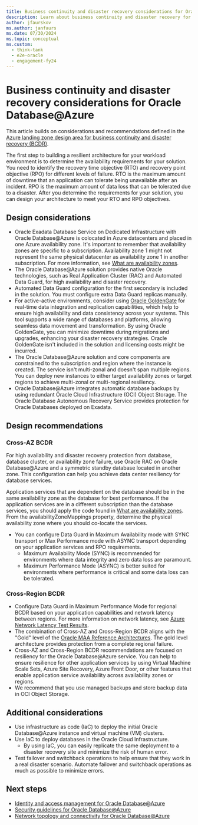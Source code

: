 ```yaml
---
title: Business continuity and disaster recovery considerations for Oracle Database@Azure
description: Learn about business continuity and disaster recovery for Oracle Database@Azure.
author: jfaurskov
ms.author: janfaurs
ms.date: 07/30/2024
ms.topic: conceptual
ms.custom: 
  - think-tank
  - e2e-oracle
  - engagement-fy24
--- 
```



# Business continuity and disaster recovery considerations for Oracle Database@Azure

This article builds on considerations and recommendations defined in the [Azure landing zone design area for business continuity and disaster recovery (BCDR)](../../ready/landing-zone/design-area/management-business-continuity-disaster-recovery.md). 

The first step to building a resilient architecture for your workload environment is to determine the availability requirements for your solution. You need to identify the recovery time objective (RTO) and recovery point objective (RPO) for different levels of failure. RTO is the maximum amount of downtime that an application can tolerate being unavailable after an incident. RPO is the maximum amount of data loss that can be tolerated due to a disaster. After you determine the requirements for your solution, you can design your architecture to meet your RTO and RPO objectives. 

## Design considerations

- Oracle Exadata Database Service on Dedicated Infrastructure with Oracle Database@Azure is colocated in Azure datacenters and placed in one Azure availability zone. It's important to remember that availability zones are specific to a subscription. Availability zone 1 might not represent the same physical datacenter as availability zone 1 in another subscription. For more information, see [What are availability zones](/azure/reliability/availability-zones-overview?tabs=azure-cli#physical-and-logical-availability-zones). 
- The Oracle Database@Azure solution provides native Oracle technologies, such as Real Application Cluster (RAC) and Automated Data Guard, for high availability and disaster recovery.
- Automated Data Guard configuration for the first secondary is included in the solution. You must configure extra Data Guard replicas manually.
- For active-active environments, consider using [Oracle GoldenGate](https://www.oracle.com/integration/goldengate/) for real-time data integration and replication capabilities, which help to ensure high availability and data consistency across your systems. This tool supports a wide range of databases and platforms, allowing seamless data movement and transformation. By using Oracle GoldenGate, you can minimize downtime during migrations and upgrades, enhancing your disaster recovery strategies. Oracle GoldenGate isn't included in the solution and licensing costs might be incurred.
- The Oracle Database@Azure solution and core components are constrained to the subscription and region where the instance is created. The service isn't multi-zonal and doesn't span multiple regions. You can deploy new instances to either target availability zones or target regions to achieve multi-zonal or multi-regional resiliency.
- Oracle Database@Azure integrates automatic database backups by using redundant Oracle Cloud Infrastructure (OCI) Object Storage. The Oracle Database Autonomous Recovery Service provides protection for Oracle Databases deployed on Exadata.

## Design recommendations

### Cross-AZ BCDR

For high availability and disaster recovery protection from database, database cluster, or availability zone failure, use Oracle RAC on Oracle Database@Azure and a symmetric standby database located in another zone. This configuration can help you achieve data center resiliency for database services. 

Application services that are dependent on the database should be in the same availability zone as the database for best performance. If the application services are in a different subscription than the database services, you should apply the code found in [What are availability zones](/azure/reliability/availability-zones-overview?tabs=azure-cli#physical-and-logical-availability-zones). From the availabilityZoneMappings property, determine the physical availability zone where you should co-locate the services.

- You can configure Data Guard in Maximum Availability mode with SYNC transport or Max Performance mode with ASYNC transport depending on your application services and RPO requirements.
  -	Maximum Availability Mode (SYNC) is recommended for environments where data integrity and zero data loss are paramount.
  -	Maximum Performance Mode (ASYNC) is better suited for environments where performance is critical and some data loss can be tolerated.

### Cross-Region BCDR

- Configure Data Guard in Maximum Performance Mode for regional BCDR based on your application capabilities and network latency between regions. For more information on network latency, see [Azure Network Latency Test Results](/azure/networking/azure-network-latency).
- The combination of Cross-AZ and Cross-Region BCDR aligns with the "Gold" level of the [Oracle MAA Reference Architectures](https://docs.oracle.com/en/database/oracle/oracle-database/19/haiad/). The gold level architecture provides protection from a complete regional failure.
- Cross-AZ and Cross-Region BCDR recommendations are focused on resiliency for the Oracle Database@Azure service. You can help to ensure resilience for other application services by using Virtual Machine Scale Sets, Azure Site Recovery, Azure Front Door, or other features that enable application service availability across availability zones or regions.
- We recommend that you use managed backups and store backup data in OCI Object Storage. 

## Additional considerations

- Use infrastructure as code (IaC) to deploy the initial Oracle Database@Azure instance and virtual machine (VM) clusters. 
- Use IaC to deploy databases in the Oracle Cloud Infrastructure.
  - By using IaC, you can easily replicate the same deployment to a disaster recovery site and minimize the risk of human error.
- Test failover and switchback operations to help ensure that they work in a real disaster scenario. Automate failover and switchback operations as much as possible to minimize errors.

## Next steps

- [Identity and access management for Oracle Database@Azure](oracle-iam-odaa.md)
- [Security guidelines for Oracle Database@Azure](oracle-security-overview-odaa.md)
- [Network topology and connectivity for Oracle Database@Azure](oracle-network-topology-odaa.md)
